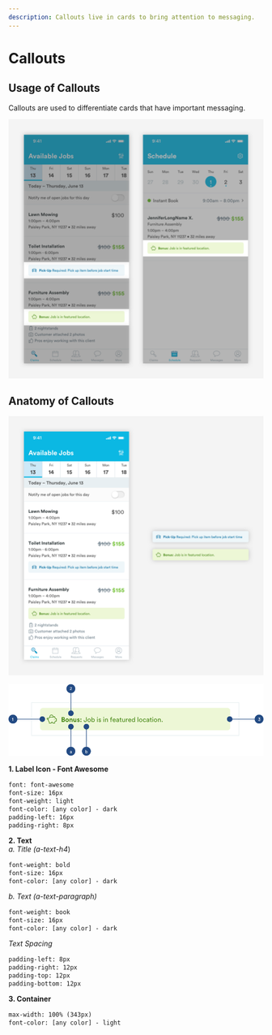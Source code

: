 ```yaml
---
description: Callouts live in cards to bring attention to messaging.
---
```


# Callouts

## Usage of Callouts

Callouts are used to differentiate cards that have important messaging.

![](../.gitbook/assets/co-overview.png)

## Anatomy of Callouts

![](../.gitbook/assets/co-detail.png)

![](../.gitbook/assets/callout-detail.png)

**1. Label Icon - Font Awesome**

```text
font: font-awesome
font-size: 16px
font-weight: light
font-color: [any color] - dark
padding-left: 16px
padding-right: 8px
```

**2. Text**   
_a. Title \(a-text-h4_\)

```text
font-weight: bold
font-size: 16px
font-color: [any color] - dark
```

_b. Text \(a-text-paragraph\)_

```text
font-weight: book
font-size: 16px
font-color: [any color] - dark
```

_Text Spacing_

```text
padding-left: 8px
padding-right: 12px
padding-top: 12px
padding-bottom: 12px
```

**3. Container**

```text
max-width: 100% (343px)
font-color: [any color] - light
```

